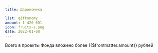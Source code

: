 ```yaml
---
title: Дарономика

list: giftonomy
amount: 1 420 601
icon: fruits-s.png
date: 2022-01-08
---
```


Всего в проекты Фонда вложено более {{$frontmatter.amount}} рублей
